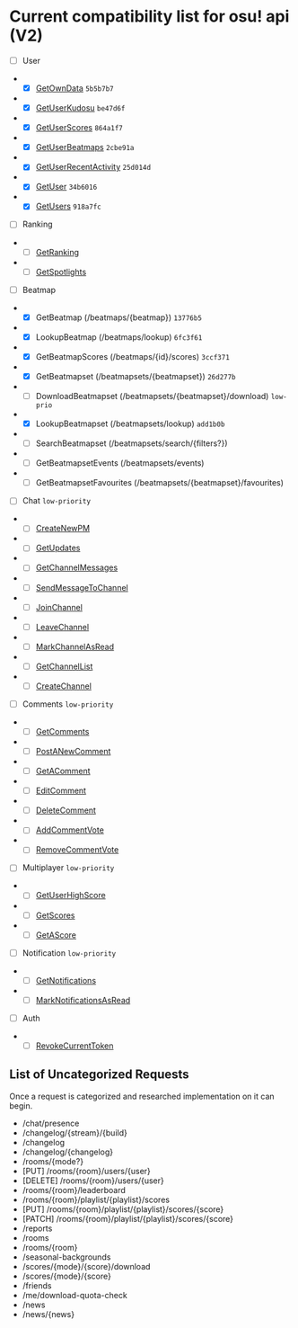 # Current compatibility list for osu! api (V2)

- [ ] User
- - [x] [GetOwnData](https://osu.ppy.sh/docs/#get-own-data) `5b5b7b7`
- - [x] [GetUserKudosu](https://osu.ppy.sh/docs/#get-user-kudosu) `be47d6f`
- - [x] [GetUserScores](https://osu.ppy.sh/docs/#get-user-scores) `864a1f7`
- - [x] [GetUserBeatmaps](https://osu.ppy.sh/docs/#get-user-beatmaps) `2cbe91a`
- - [x] [GetUserRecentActivity](https://osu.ppy.sh/docs/#get-user-recent-activity) `25d014d`
- - [x] [GetUser](https://osu.ppy.sh/docs/#get-user) `34b6016`
- - [x] [GetUsers](https://osu.ppy.sh/docs/#get-users) `918a7fc`

- [ ] Ranking
- - [ ] [GetRanking](https://osu.ppy.sh/docs/#get-ranking)
- - [ ] [GetSpotlights](https://osu.ppy.sh/docs/#get-spotlights)

- [ ] Beatmap
- - [x] GetBeatmap (/beatmaps/{beatmap}) `13776b5`
- - [x] LookupBeatmap (/beatmaps/lookup) `6fc3f61`
- - [x] GetBeatmapScores (/beatmaps/{id}/scores) `3ccf371`
- - [x] GetBeatmapset (/beatmapsets/{beatmapset}) `26d277b`
- - [ ] DownloadBeatmapset (/beatmapsets/{beatmapset}/download) `low-prio`
- - [x] LookupBeatmapset (/beatmapsets/lookup) `add1b0b`
- - [ ] SearchBeatmapset (/beatmapsets/search/{filters?})
- - [ ] GetBeatmapsetEvents (/beatmapsets/events)
- - [ ] GetBeatmapsetFavourites (/beatmapsets/{beatmapset}/favourites)

- [ ] Chat <lazer> `low-priority`
- - [ ] [CreateNewPM](https://osu.ppy.sh/docs/#create-new-pm)
- - [ ] [GetUpdates](https://osu.ppy.sh/docs/#get-updates)
- - [ ] [GetChannelMessages](https://osu.ppy.sh/docs/#get-channel-messages)
- - [ ] [SendMessageToChannel](https://osu.ppy.sh/docs/#send-message-to-channel)
- - [ ] [JoinChannel](https://osu.ppy.sh/docs/#join-channel)
- - [ ] [LeaveChannel](https://osu.ppy.sh/docs/#leave-channel)
- - [ ] [MarkChannelAsRead](https://osu.ppy.sh/docs/#mark-channel-as-read)
- - [ ] [GetChannelList](https://osu.ppy.sh/docs/#get-channel-list)
- - [ ] [CreateChannel](https://osu.ppy.sh/docs/#create-channel)

- [ ] Comments <lazer> `low-priority`
- - [ ] [GetComments](https://osu.ppy.sh/docs/#get-comments) <public>
- - [ ] [PostANewComment](https://osu.ppy.sh/docs/#post-a-new-comment)
- - [ ] [GetAComment](https://osu.ppy.sh/docs/#get-a-comment)
- - [ ] [EditComment](https://osu.ppy.sh/docs/#edit-comment)
- - [ ] [DeleteComment](https://osu.ppy.sh/docs/#delete-comment)
- - [ ] [AddCommentVote](https://osu.ppy.sh/docs/#add-comment-vote)
- - [ ] [RemoveCommentVote](https://osu.ppy.sh/docs/#remove-comment-vote)

- [ ] Multiplayer <lazer> `low-priority`
- - [ ] [GetUserHighScore](https://osu.ppy.sh/docs/#get-user-high-score)
- - [ ] [GetScores](https://osu.ppy.sh/docs/#get-scores) <public>
- - [ ] [GetAScore](https://osu.ppy.sh/docs/#get-a-score)

- [ ] Notification <lazer> `low-priority`
- - [ ] [GetNotifications](https://osu.ppy.sh/docs/#get-notifications)
- - [ ] [MarkNotificationsAsRead](https://osu.ppy.sh/docs/#mark-notifications-as-read)

- [ ] Auth
- - [ ] [RevokeCurrentToken](https://osu.ppy.sh/docs/#revoke-current-token)

List of Uncategorized Requests
---
Once a request is categorized and researched implementation on it can begin.

- /chat/presence
- /changelog/{stream}/{build}
- /changelog
- /changelog/{changelog}
- /rooms/{mode?}
- [PUT] /rooms/{room}/users/{user}
- [DELETE] /rooms/{room}/users/{user}
- /rooms/{room}/leaderboard
- /rooms/{room}/playlist/{playlist}/scores
- [PUT] /rooms/{room}/playlist/{playlist}/scores/{score}
- [PATCH] /rooms/{room}/playlist/{playlist}/scores/{score}
- /reports
- /rooms
- /rooms/{room}
- /seasonal-backgrounds
- /scores/{mode}/{score}/download
- /scores/{mode}/{score}
- /friends
- /me/download-quota-check
- /news
- /news/{news}
